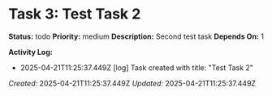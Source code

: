 # Task 3: Test Task 2

**Status:** todo
**Priority:** medium
**Description:**
Second test task
**Depends On:** 1

**Activity Log:**
* 2025-04-21T11:25:37.449Z [log] Task created with title: "Test Task 2"

*Created:* 2025-04-21T11:25:37.449Z
*Updated:* 2025-04-21T11:25:37.449Z
